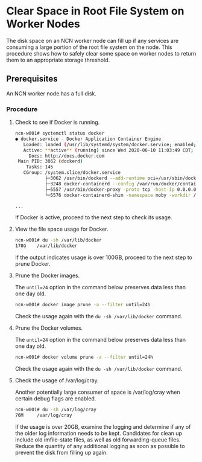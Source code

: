 # Clear Space in Root File System on Worker Nodes

The disk space on an NCN worker node can fill up if any services are consuming a large portion of the root file system on the node. This procedure shows how to safely clear some space on worker nodes to return them to an appropriate storage threshold.

## Prerequisites

An NCN worker node has a full disk.

### Procedure

1. Check to see if Docker is running.

    ```bash
    ncn-w001# syctemctl status docker
    ● docker.service - Docker Application Container Engine
       Loaded: loaded (/usr/lib/systemd/system/docker.service; enabled; vendor pres>
       Active: **active** (running) since Wed 2020-06-10 11:03:49 CDT; 2 months 2 days >
         Docs: http://docs.docker.com
     Main PID: 3062 (dockerd)
        Tasks: 145
       CGroup: /system.slice/docker.service
               ├─3062 /usr/bin/dockerd --add-runtime oci=/usr/sbin/docker-runc
               ├─3248 docker-containerd --config /var/run/docker/containerd/contain>
               ├─5557 /usr/bin/docker-proxy -proto tcp -host-ip 0.0.0.0 -host-port >
               └─5576 docker-containerd-shim -namespace moby -workdir /var/lib/dock>

    ...
    ```

    If Docker is active, proceed to the next step to check its usage.

2. View the file space usage for Docker.

    ```bash
    ncn-w001# du -sh /var/lib/docker
    178G    /var/lib/docker
    ```

    If the output indicates usage is over 100GB, proceed to the next step to prune Docker.

3. Prune the Docker images.

    The `until=24` option in the command below preserves data less than one day old.

    ```bash
    ncn-w001# docker image prune -a --filter until=24h
    ```

    Check the usage again with the `du -sh /var/lib/docker` command.

4. Prune the Docker volumes.

    The `until=24` option in the command below preserves data less than one day old.

    ```bash
    ncn-w001# docker volume prune -a --filter until=24h
    ```

    Check the usage again with the `du -sh /var/lib/docker` command.

5. Check the usage of /var/log/cray.

    Another potentially large consumer of space is /var/log/cray when certain debug flags are enabled.

    ```bash
    ncn-w001# du -sh /var/log/cray
    76M     /var/log/cray
    ```

    If the usage is over 20GB, examine the logging and determine if any of the older log information needs to be kept. Candidates for clean up include old imfile-state files, as well as old forwarding-queue files. Reduce the quantity of any additional logging as soon as possible to prevent the disk from filling up again.
